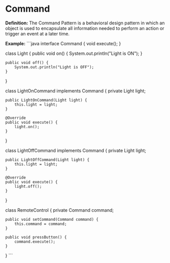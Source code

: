 # Command
**Definition:** The Command Pattern is a behavioral design pattern in which an object is used to encapsulate all information needed to perform an action or trigger an event at a later time.

**Example:**
\`\`\`java
interface Command {
    void execute();
}

class Light {
    public void on() {
        System.out.println("Light is ON");
    }

    public void off() {
        System.out.println("Light is OFF");
    }
}

class LightOnCommand implements Command {
    private Light light;

    public LightOnCommand(Light light) {
        this.light = light;
    }

    @Override
    public void execute() {
        light.on();
    }
}

class LightOffCommand implements Command {
    private Light light;

    public LightOffCommand(Light light) {
        this.light = light;
    }

    @Override
    public void execute() {
        light.off();
    }
}

class RemoteControl {
    private Command command;

    public void setCommand(Command command) {
        this.command = command;
    }

    public void pressButton() {
        command.execute();
    }
}
\`\`\`

